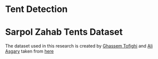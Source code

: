 # Tent Detection


# Sarpol Zahab Tents Dataset

The dataset used in this research is created by [Ghassem Tofighi](https://ghassem.com) and [Ali Asgary](https://profiles.laps.yorku.ca/profiles/asgary/) taken from [here](https://github.com/tofighi/sarpol-zahab-tents)

